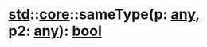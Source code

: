 # [std](/libs/std/)::[core](/libs/std/core/)::sameType(p:&nbsp;[any](/libs/std/core/type.any.md), p2:&nbsp;[any](/libs/std/core/type.any.md)):&nbsp;[bool](/libs/std/core/type.bool.md)
